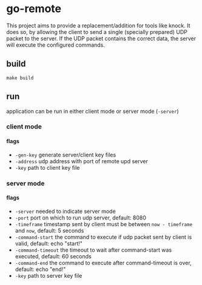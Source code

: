 # go-remote

This project aims to provide a replacement/addition for tools like knock.
It does so, by allowing the client to send a single (specially prepared) UDP packet to the server.
If the UDP packet contains the correct data, the server will execute the configured commands.

## build

```
make build
```

## run
application can be run in either client mode or server mode (`-server`)

### client mode

#### flags
- `-gen-key` generate server/client key files
- `-address` udp address with port of remote upd server
- `-key` path to client key file

### server mode

#### flags
- `-server` needed to indicate server mode
- `-port` port on which to run udp server, default: 8080
- `-timeframe` timestamp sent by client must be between `now - timeframe` and `now`, default: 5 seconds
- `-command-start` the command to execute if udp packet sent by client is valid, default: echo "start!"
- `-command-timeout` the timeout to wait after command-start was executed, default: 60 seconds
- `-command-end` the command to execute after command-timeout is over, default: echo "end!"
- `-key` path to server key file
